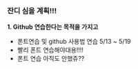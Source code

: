 ### 잔디 심을 계획!!!

__1. Github 연습한다는 목적을 가지고__

- 폰트연습 및 github 사용법 연습 5/13 ~ 5/19
- 빨리 폰트 연습해야대용!!!!
- 폰트 연습 아직도 안했쥬??
